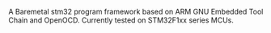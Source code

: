 A Baremetal stm32 program framework based on ARM GNU Embedded Tool Chain and OpenOCD.
Currently tested on STM32F1xx series MCUs.
